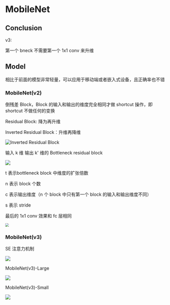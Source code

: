 # MobileNet

## Conclusion

v3:

第一个 bneck 不需要第一个 1x1 conv 来升维

## Model

相比于前面的模型非常轻量，可以应用于移动端或者嵌入式设备，且正确率也不错

### MobileNet(v2)

倒残差 Block，Block 的输入和输出的维度完全相同才做 shortcut 操作，即 shortcut 不做任何的变换

Residual Block: 降为再升维

Inverted Residual Block：升维再降维

![Inverted Residual Block](https://cdn.jsdelivr.net/gh/hucorz/image-processing-by-dl/img/classification/MobileNet(v2)_1.png)

输入 k 维 输出 k' 维的 Bottleneck residual block

![](https://cdn.jsdelivr.net/gh/hucorz/image-processing-by-dl/img/classification/MobileNet(v2)_2.png)

t 表示bottleneck block 中维度的扩张倍数

n 表示 block 个数

c 表示输出维度（n 个 block 中只有第一个 block 的输入和输出维度不同）

s 表示 stride

最后的 1x1 conv 效果和 fc 层相同

<img src="https://cdn.jsdelivr.net/gh/hucorz/image-processing-by-dl/img/classification/MobileNet(v2)_3.png" style="zoom:67%;" />



### MobileNet(v3)

SE 注意力机制

![](https://cdn.jsdelivr.net/gh/hucorz/image-processing-by-dl/img/classification/MobileNet(v3)_1.png)

MobileNet(v3)-Large

![](https://cdn.jsdelivr.net/gh/hucorz/image-processing-by-dl/img/classification/MobileNet(v3)_Large.png)

MobileNet(v3)-Small

![](https://cdn.jsdelivr.net/gh/hucorz/image-processing-by-dl/img/classification/MobileNet(v3)_Small.png)
